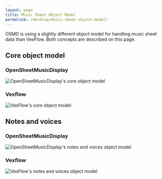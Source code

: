 ```yaml
---
layout: page
title: Music Sheet Object Model
permalink: /develop/music-sheet-object-model/
---
```


OSMD is using a slightly different object model for handling music sheet data than VexFlow. Both concepts are described on this page.


## Core object model

### OpenSheetMusicDisplay
![OpenSheetMusicDisplay's core object model](https://github.com/opensheetmusicdisplay/opensheetmusicdisplay/wiki/images/osmd1.png "OpenSheetMusicDisplay's core object model")

### Vexflow
![VexFlow's core object model](https://github.com/opensheetmusicdisplay/opensheetmusicdisplay/wiki/images/vexflow1.png "VexFlow's core object model")

## Notes and voices

### OpenSheetMusicDisplay
![OpenSheetMusicDisplay's notes and voices object model](https://github.com/opensheetmusicdisplay/opensheetmusicdisplay/wiki/images/comparison2_osmd.png "OpenSheetMusicDisplay's notes and voices object model")

### Vexflow
![VexFlow's notes and voices object model](https://github.com/opensheetmusicdisplay/opensheetmusicdisplay/wiki/images/comparison2_vexflow.png "VexFlow's notes and voices object model")
